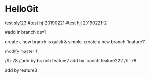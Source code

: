 # HelloGit

test sly123
#test hjj 20190221
#test hjj 20190221-2

#add in branch dev1

create a new branch is quick & simple.
create a new branch 'feature1'


modify master  1


//tj-78
//add by branch feature2
add by branch feature222
//tj-78



add by feature3

